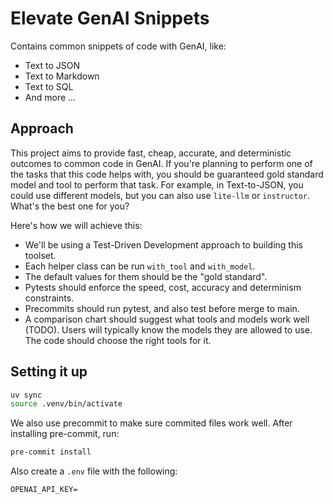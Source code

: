 # Elevate GenAI Snippets
Contains common snippets of code with GenAI, like:
- Text to JSON
- Text to Markdown
- Text to SQL
- And more ...

## Approach
This project aims to provide fast, cheap, accurate, and deterministic outcomes to common code in GenAI.
If you're planning to perform one of the tasks that this code helps with, you should be guaranteed gold standard model and tool to perform that task. For example, in Text-to-JSON, you could use different models, but you can also use `lite-llm` or `instructor`. What's the best one for you?

Here's how we will achieve this:
- We'll be using a Test-Driven Development approach to building this toolset.
- Each helper class can be run `with_tool` and `with_model`.
- The default values for them should be the "gold standard".
- Pytests should enforce the speed, cost, accuracy and determinism constraints.
- Precommits should run pytest, and also test before merge to main.
- A comparison chart should suggest what tools and models work well (TODO). Users will typically know the models they are allowed to use. The code should choose the right tools for it.

## Setting it up

```bash
uv sync
source .venv/bin/activate
```

We also use precommit to make sure commited files work well. After installing pre-commit, run:
```bash
pre-commit install
```

Also create a `.env` file with the following:
```
OPENAI_API_KEY=
```

